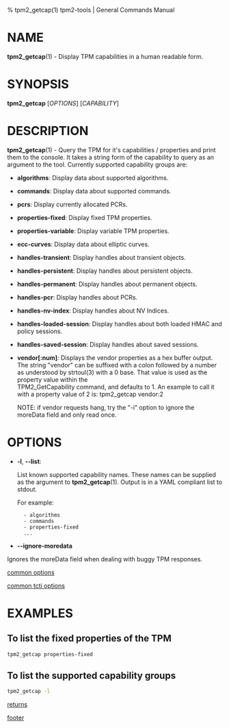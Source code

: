 % tpm2_getcap(1) tpm2-tools | General Commands Manual

# NAME

**tpm2_getcap**(1) - Display TPM capabilities in a human readable form.

# SYNOPSIS

**tpm2_getcap** [*OPTIONS*] [*CAPABILITY*]

# DESCRIPTION

**tpm2_getcap**(1) - Query the TPM for it's capabilities / properties and print
them to the console. It takes a string form of the capability to query as an
argument to the tool. Currently supported capability groups are:

- **algorithms**:
  Display data about supported algorithms.

- **commands**:
  Display data about supported commands.

- **pcrs**:
  Display currently allocated PCRs.

- **properties-fixed**:
  Display fixed TPM properties.

- **properties-variable**:
  Display variable TPM properties.

- **ecc-curves**:
  Display data about elliptic curves.

- **handles-transient**:
  Display handles about transient objects.

- **handles-persistent**:
  Display handles about persistent objects.

- **handles-permanent**:
  Display handles about permanent objects.

- **handles-pcr**:
  Display handles about PCRs.

- **handles-nv-index**:
  Display handles about NV Indices.

- **handles-loaded-session**:
  Display handles about both loaded HMAC and policy sessions.

- **handles-saved-session**:
  Display handles about saved sessions.

- **vendor[:num]**:
  Displays the vendor properties as a hex buffer output. The string "vendor"
  can be suffixed with a colon followed by a number as understood by strtoul(3)
  with a 0 base. That value is used as the property value within the\
  TPM2\_GetCapability command, and defaults to 1. An example to call it with a
  property value of 2 is:
    tpm2\_getcap vendor:2

  NOTE: if vendor requests hang, try the "-i" option to ignore the moreData field and
  only read once.

# OPTIONS

  * **-l**, **\--list**:

    List known supported capability names. These names can be
    supplied as the argument to **tpm2_getcap**(1). Output is in a
    YAML compliant list to stdout.

    For example:
    ```
      - algorithms
      - commands
      - properties-fixed
      ...
    ```

  * **\--ignore-moredata**

  Ignores the moreData field when dealing with buggy TPM responses.

[common options](common/options.md)

[common tcti options](common/tcti.md)

# EXAMPLES

## To list the fixed properties of the TPM
```bash
tpm2_getcap properties-fixed
```

## To list the supported capability groups
```bash
tpm2_getcap -l
```

[returns](common/returns.md)

[footer](common/footer.md)
